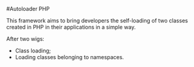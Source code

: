#Autoloader PHP

This framework aims to bring developers the self-loading of two classes created in PHP in their applications in a simple way.

After two wigs:
* Class loading;
* Loading classes belonging to namespaces.
